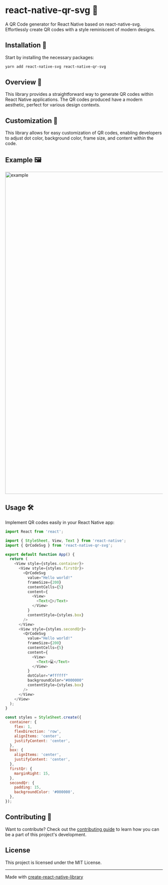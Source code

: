 # react-native-qr-svg 📱

A QR Code generator for React Native based on react-native-svg. Effortlessly create QR codes with a style reminiscent of modern designs.

## Installation 🚀
Start by installing the necessary packages:
```sh
yarn add react-native-svg react-native-qr-svg
```

## Overview 🌟

This library provides a straightforward way to generate QR codes within React Native applications. The QR codes produced have a modern aesthetic, perfect for various design contexts.

## Customization 🎨

This library allows for easy customization of QR codes, enabling developers to adjust dot color, background color, frame size, and content within the code.

## Example 🖼️

<img src="screenshot/example1.png" width="1027" alt='example'>

## Usage 🛠️

Implement QR codes easily in your React Native app:

```js
import React from 'react';

import { StyleSheet, View, Text } from 'react-native';
import { QrCodeSvg } from 'react-native-qr-svg';

export default function App() {
  return (
    <View style={styles.container}>
      <View style={styles.firstQr}>
        <QrCodeSvg
          value="Hello world!"
          frameSize={200}
          contentCells={5}
          content={
            <View>
              <Text>👋</Text>
            </View>
          }
          contentStyle={styles.box}
        />
      </View>
      <View style={styles.secondQr}>
        <QrCodeSvg
          value="Hello world!"
          frameSize={200}
          contentCells={5}
          content={
            <View>
              <Text>💻</Text>
            </View>
          }
          dotColor="#ffffff"
          backgroundColor="#000000"
          contentStyle={styles.box}
        />
      </View>
    </View>
  );
}

const styles = StyleSheet.create({
  container: {
    flex: 1,
    flexDirection: 'row',
    alignItems: 'center',
    justifyContent: 'center',
  },
  box: {
    alignItems: 'center',
    justifyContent: 'center',
  },
  firstQr: {
    marginRight: 15,
  },
  secondQr: {
    padding: 15,
    backgroundColor: '#000000',
  },
});
```

## Contributing 🤝

Want to contribute? Check out the [contributing guide](CONTRIBUTING.md) to learn how you can be a part of this project's development.

## License

This project is licensed under the MIT License.

---

Made with [create-react-native-library](https://github.com/callstack/react-native-builder-bob)
